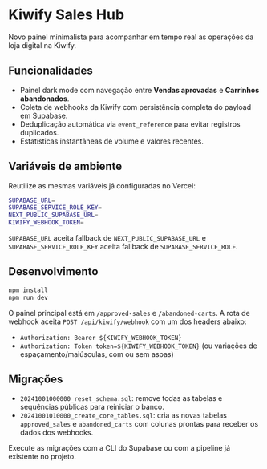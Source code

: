 # Kiwify Sales Hub

Novo painel minimalista para acompanhar em tempo real as operações da loja digital na Kiwify.

## Funcionalidades
- Painel dark mode com navegação entre **Vendas aprovadas** e **Carrinhos abandonados**.
- Coleta de webhooks da Kiwify com persistência completa do payload em Supabase.
- Deduplicação automática via `event_reference` para evitar registros duplicados.
- Estatísticas instantâneas de volume e valores recentes.

## Variáveis de ambiente
Reutilize as mesmas variáveis já configuradas no Vercel:

```bash
SUPABASE_URL=
SUPABASE_SERVICE_ROLE_KEY=
NEXT_PUBLIC_SUPABASE_URL=
KIWIFY_WEBHOOK_TOKEN=
```

`SUPABASE_URL` aceita fallback de `NEXT_PUBLIC_SUPABASE_URL` e `SUPABASE_SERVICE_ROLE_KEY` aceita fallback de `SUPABASE_SERVICE_ROLE`.

## Desenvolvimento

```bash
npm install
npm run dev
```

O painel principal está em `/approved-sales` e `/abandoned-carts`. A rota de webhook aceita `POST /api/kiwify/webhook` com um dos headers abaixo:

- `Authorization: Bearer ${KIWIFY_WEBHOOK_TOKEN}`
- `Authorization: Token token=${KIWIFY_WEBHOOK_TOKEN}` (ou variações de espaçamento/maiúsculas, com ou sem aspas)

## Migrações

- `20241001000000_reset_schema.sql`: remove todas as tabelas e sequências públicas para reiniciar o banco.
- `20241001010000_create_core_tables.sql`: cria as novas tabelas `approved_sales` e `abandoned_carts` com colunas prontas para receber os dados dos webhooks.

Execute as migrações com a CLI do Supabase ou com a pipeline já existente no projeto.
